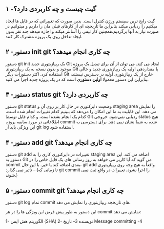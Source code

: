 ## ۱ -گیت چیست و چه کاربردی دارد؟
گیت رایج ترین سیستم ورژن کنترل است. بدین صورت که تغییراتی که در فایل ها ایجاد میکنیم را ردیابی میکند بنابراین ما تاریخچه ای از کارهای قبلی مان را داریم و میتوانیم در صورت نیاز به آنها برگردیم.همچنین کار تیمی را آسانتر میکند و اجازه میدهد چند نفر بدون ایجاد تداخل روی یک پروژه مشترک کار کنند.

## ۲ -دستور init git چه کاری انجام میدهد؟
دستور git init یک ریپازیتوری جدید Git ایجاد می کند. می توان از آن برای تبدیل یک پروژه موجود و بدون نسخه به یک ریپازیتوری Git یا مقداردهی اولیه یک ریپازیتوری جدید و خالی استفاده کرد. اکثر دستورات دیگر Git خارج از یک ریپازیتوری اولیه در دسترس نیستند، بنابراین این دستور معمولا **اولین دستوری** است که در یک پروژه جدید اجرا می کنید.

## ۳ -دستور status git چه کاربردی دارد؟
دستور git status وضعیت دایرکتوری در حال کار بر روی آن و staging area را نمایش می دهد. این قابلیت به ما این امکان را می‌دهد که ببینیم کدام تغییرات انجام شده است، کدام یک انجام نشده است، و کدام فایل توسط Git ردیابی نمی‌شود. خروجی status هیچ اطلاعاتی در مورد سابقه پروژه commit  شده به شما نشان نمی دهد. برای دسترسی به این ویژگی باید از git log استفاده شود.

## ۴ -دستور add git چه کاری انجام میدهد؟
دستور git add تغییرات در دایرکتوری کاری را به staging area اضافه می کند. این دستور به Git می گوید که آیا کاربر می خواهد به روز رسانی های یک فایل خاص را در commit بعدی اضافه کند یا خیر. با این حال، git add واقعاً به هیچ وجه روی ریپازیتوری تأثیر نمی گذارد – (تا زمانی که git commit را اجرا نشود، تغییرات در واقع ثبت نمی شوند.)

## ۵ -دستور commit git چه کاری انجام میدهد؟
دستور git log تمام commit های تاریخچه ریپازیتوری را نمایش می دهد.

این دستور به طور پیش فرض این ویژگی ها را در هر commit نمایش می دهد:

1- الگوریتم هش ایمن (SHA) 
2- نویسنده
3- تاریخ
Message committing -4



